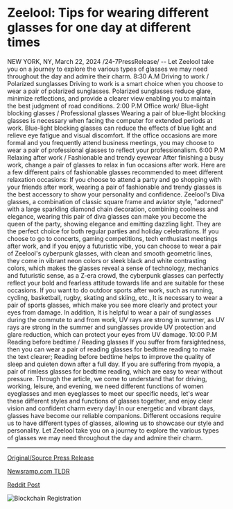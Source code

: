 # Zeelool: Tips for wearing different glasses for one day at different times

NEW YORK, NY, March 22, 2024 /24-7PressRelease/ -- Let Zeelool take you on a journey to explore the various types of glasses we may need throughout the day and admire their charm.  8:30 A.M Driving to work / Polarized sunglasses  Driving to work is a smart choice when you choose to wear a pair of polarized sunglasses. Polarized sunglasses reduce glare, minimize reflections, and provide a clearer view enabling you to maintain the best judgment of road conditions.  2:00 P.M  Office work/ Blue-light blocking glasses / Professional glasses  Wearing a pair of blue-light blocking glasses is necessary when facing the computer for extended periods at work. Blue-light blocking glasses can reduce the effects of blue light and relieve eye fatigue and visual discomfort.  If the office occasions are more formal and you frequently attend business meetings, you may choose to wear a pair of professional glasses to reflect your professionalism.  6:00 P.M  Relaxing after work / Fashionable and trendy eyewear  After finishing a busy work, change a pair of glasses to relax in fun occasions after work. Here are a few different pairs of fashionable glasses recommended to meet different relaxation occasions:  If you choose to attend a party and go shopping with your friends after work, wearing a pair of fashionable and trendy glasses is the best accessory to show your personality and confidence. Zeelool's Diva glasses, a combination of classic square frame and aviator style, "adorned" with a large sparkling diamond chain decoration, combining coolness and elegance, wearing this pair of diva glasses can make you become the queen of the party, showing elegance and emitting dazzling light. They are the perfect choice for both regular parties and holiday celebrations.  If you choose to go to concerts, gaming competitions, tech enthusiast meetings after work, and if you enjoy a futuristic vibe, you can choose to wear a pair of Zeelool's cyberpunk glasses, with clean and smooth geometric lines, they come in vibrant neon colors or sleek black and white contrasting colors, which makes the glasses reveal a sense of technology, mechanics and futuristic sense, as a Z-era crowd, the cyberpunk glasses can perfectly reflect your bold and fearless attitude towards life and are suitable for these occasions.  If you want to do outdoor sports after work, such as running, cycling, basketball, rugby, skating and skiing, etc., It is necessary to wear a pair of sports glasses, which make you see more clearly and protect your eyes from damage.  In addition, It is helpful to wear a pair of sunglasses during the commute to and from work, UV rays are strong in summer, as UV rays are strong in the summer and sunglasses provide UV protection and glare reduction, which can protect your eyes from UV damage.  10:00 P.M  Reading before bedtime / Reading glasses  If you suffer from farsightedness, then you can wear a pair of reading glasses for bedtime reading to make the text clearer; Reading before bedtime helps to improve the quality of sleep and quieten down after a full day.  If you are suffering from myopia, a pair of rimless glasses for bedtime reading, which are easy to wear without pressure.  Through the article, we come to understand that for driving, working, leisure, and evening, we need different functions of women eyeglasses and men eyeglasses to meet our specific needs, let's wear these different styles and functions of glasses together, and enjoy clear vision and confident charm every day!  In our energetic and vibrant days, glasses have become our reliable companions. Different occasions require us to have different types of glasses, allowing us to showcase our style and personality. Let Zeelool take you on a journey to explore the various types of glasses we may need throughout the day and admire their charm. 

---

[Original/Source Press Release](https://www.24-7pressrelease.com/press-release/509449/zeelool-tips-for-wearing-different-glasses-for-one-day-at-different-times)
                    

[Newsramp.com TLDR](None) 



[Reddit Post](https://www.reddit.com/r/GamingNewsRamp/comments/1bkteba/discover_the_perfect_eyewear_for_every_activity/) 



![Blockchain Registration](https://cdn.newsramp.app/24-7PressRelease/qrcode/243/22/hintk7I0.webp)
